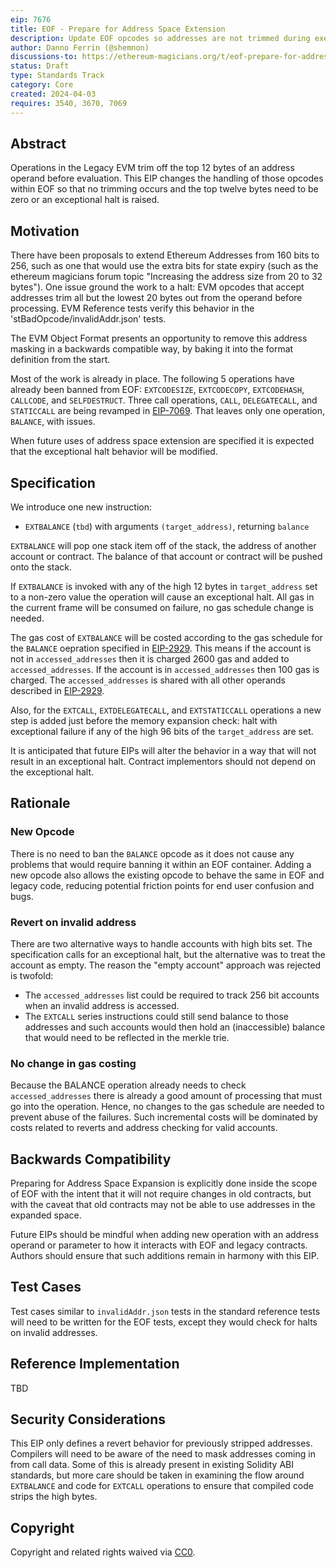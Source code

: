```yaml
---
eip: 7676
title: EOF - Prepare for Address Space Extension
description: Update EOF opcodes so addresses are not trimmed during execution
author: Danno Ferrin (@shemnon)
discussions-to: https://ethereum-magicians.org/t/eof-prepare-for-address-space-extension/19537
status: Draft
type: Standards Track
category: Core
created: 2024-04-03
requires: 3540, 3670, 7069
---
```


## Abstract

Operations in the Legacy EVM trim off the top 12 bytes of an address operand before evaluation. This
EIP changes the handling of those opcodes within EOF so that no trimming occurs and the top twelve
bytes need to be zero or an exceptional halt is raised.

## Motivation

There have been proposals to extend Ethereum Addresses from 160 bits to 256, such as one that would
use the extra bits for state expiry (such as the ethereum magicians forum topic "Increasing the
address size from 20 to 32 bytes"). One issue ground the work to a halt: EVM opcodes that accept
addresses trim all but the lowest 20 bytes out from the operand before processing. EVM Reference
tests verify this behavior in the 'stBadOpcode/invalidAddr.json' tests.

The EVM Object Format presents an opportunity to remove this address masking in a backwards
compatible way, by baking it into the format definition from the start.

Most of the work is already in place. The following 5 operations have already been banned from
EOF: `EXTCODESIZE`, `EXTCODECOPY`, `EXTCODEHASH`, `CALLCODE`, and `SELFDESTRUCT`. Three call
operations, `CALL`, `DELEGATECALL`, and `STATICCALL` are being revamped
in [EIP-7069](./eip-7069.md). That leaves only one operation, `BALANCE`, with issues.

When future uses of address space extension are specified it is expected that the exceptional halt
behavior will be modified.

## Specification

We introduce one new instruction:

- `EXTBALANCE` (`tbd`) with arguments `(target_address)`, returning `balance`

`EXTBALANCE` will pop one stack item off of the stack, the address of another account or contract.
The balance of that account or contract will be pushed onto the stack.

If `EXTBALANCE` is invoked with any of the high 12 bytes in `target_address` set to a non-zero value
the operation will cause an exceptional halt. All gas in the current frame will be consumed on
failure, no gas schedule change is needed.

The gas cost of `EXTBALANCE` will be costed according to the gas schedule for the `BALANCE`
oepration specified in [EIP-2929](./eip-2929.md). This means if the account is not
in `accessed_addresses` then it is charged 2600 gas and added to `accessed_addresses`. If the
account is in `accessed_addresses` then 100 gas is charged. The `accessed_addresses` is shared with
all other operands described in [EIP-2929](./eip-2929).

Also, for the `EXTCALL`, `EXTDELEGATECALL`, and `EXTSTATICCALL` operations a new step is added just
before the memory expansion check: halt with exceptional failure if any of the high 96 bits of
the `target_address` are set.

It is anticipated that future EIPs will alter the behavior in a way that will not result in an
exceptional halt. Contract implementors should not depend on the exceptional halt.

## Rationale

### New Opcode

There is no need to ban the `BALANCE` opcode as it does not cause any problems that would require
banning it within an EOF container. Adding a new opcode also allows the existing opcode to behave
the same in EOF and legacy code, reducing potential friction points for end user confusion and bugs.

### Revert on invalid address

There are two alternative ways to handle accounts with high bits set. The specification calls for
an exceptional halt, but the alternative was to treat the account as empty. The reason the "empty
account" approach was rejected is twofold:

- The `accessed_addresses` list could be required to track 256 bit accounts when an invalid address
  is accessed.
- The `EXTCALL` series instructions could still send balance to those addresses and such accounts
  would then hold an (inaccessible) balance that would need to be reflected in the merkle trie.

### No change in gas costing

Because the BALANCE operation already needs to check `accessed_addresses` there is already a good
amount of processing that must go into the operation. Hence, no changes to the gas schedule are
needed to prevent abuse of the failures. Such incremental costs will be dominated by costs related
to reverts and address checking for valid accounts.

## Backwards Compatibility

Preparing for Address Space Expansion is explicitly done inside the scope of EOF with the intent
that it will not require changes in old contracts, but with the caveat that old contracts may not be
able to use addresses in the expanded space.

Future EIPs should be mindful when adding new operation with an address operand or parameter to how
it interacts with EOF and legacy contracts. Authors should ensure that such additions remain in
harmony with this EIP.

## Test Cases

Test cases similar to `invalidAddr.json`  tests in the standard reference tests will need to be
written for the EOF tests, except they would check for halts on invalid addresses.

## Reference Implementation

TBD

## Security Considerations

This EIP only defines a revert behavior for previously stripped addresses. Compilers will need to be
aware of the need to mask addresses coming in from call data. Some of this is already present in
existing Solidity ABI standards, but more care should be taken in examining the flow
around `EXTBALANCE` and code for `EXTCALL` operations to ensure that compiled code strips the high
bytes.

## Copyright

Copyright and related rights waived via [CC0](../LICENSE.md).

